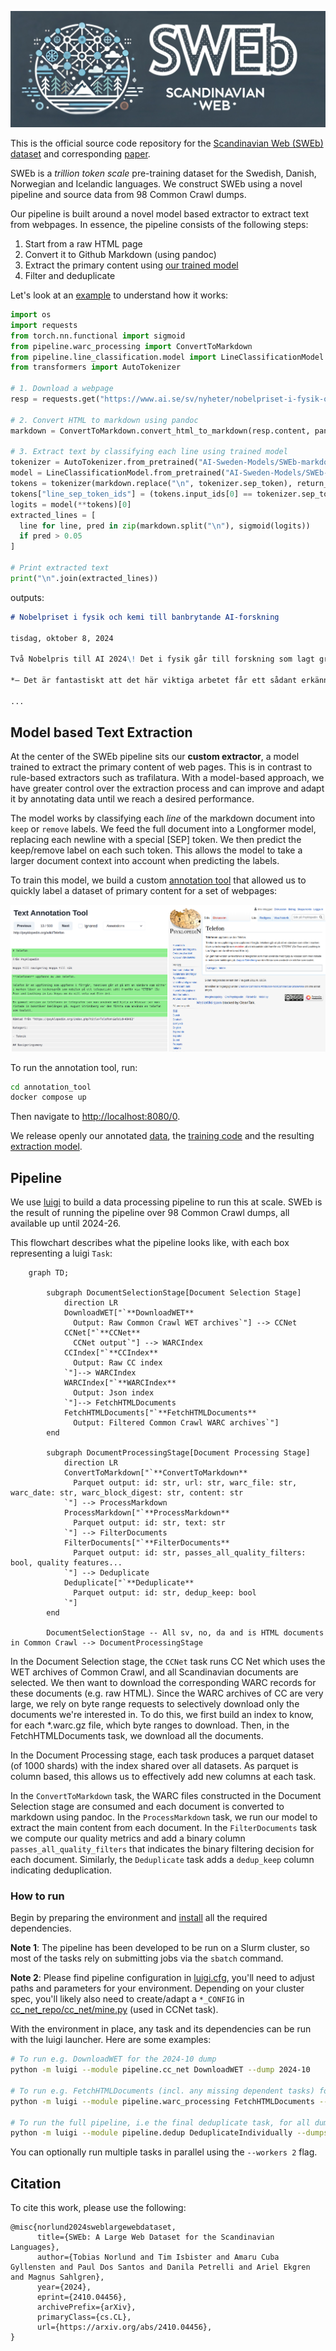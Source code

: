 
![SWEb: A Large Web Dataset for the Scandinavian Languages](sweb.jpg)

This is the official source code repository for the [Scandinavian Web (SWEb) dataset](https://huggingface.co/datasets/AI-Sweden-Models/SWEb) and corresponding [paper](https://arxiv.org/abs/2410.04456).

SWEb is a _trillion token scale_ pre-training dataset for the Swedish, Danish, Norwegian and Icelandic languages. We construct SWEb using a novel pipeline and source data from 98 Common Crawl dumps. 

Our pipeline is built around a novel model based extractor to extract text from webpages. In essence, the pipeline consists of the following steps:

1. Start from a raw HTML page
2. Convert it to Github Markdown (using pandoc)
3. Extract the primary content using [our trained model](https://huggingface.co/AI-Sweden-Models/SWEb-markdown-extractor)
4. Filter and deduplicate

Let's look at an [example](https://www.ai.se/sv/nyheter/nobelpriset-i-fysik-och-kemi-till-banbrytande-ai-forskning) to understand how it works:

```python
import os
import requests
from torch.nn.functional import sigmoid
from pipeline.warc_processing import ConvertToMarkdown
from pipeline.line_classification.model import LineClassificationModel
from transformers import AutoTokenizer

# 1. Download a webpage
resp = requests.get("https://www.ai.se/sv/nyheter/nobelpriset-i-fysik-och-kemi-till-banbrytande-ai-forskning")

# 2. Convert HTML to markdown using pandoc
markdown = ConvertToMarkdown.convert_html_to_markdown(resp.content, pandoc_path=f"{os.environ['HOME']}/bin/pandoc")  # path to pandoc 2.9.2.1, see INSTALL.md

# 3. Extract text by classifying each line using trained model
tokenizer = AutoTokenizer.from_pretrained("AI-Sweden-Models/SWEb-markdown-extractor")
model = LineClassificationModel.from_pretrained("AI-Sweden-Models/SWEb-markdown-extractor").eval()
tokens = tokenizer(markdown.replace("\n", tokenizer.sep_token), return_tensors="pt", add_special_tokens=False, truncation=True)
tokens["line_sep_token_ids"] = (tokens.input_ids[0] == tokenizer.sep_token_id).nonzero()[None, :, 0]
logits = model(**tokens)[0]
extracted_lines = [
  line for line, pred in zip(markdown.split("\n"), sigmoid(logits))
  if pred > 0.05
]

# Print extracted text
print("\n".join(extracted_lines))
```

outputs:

```markdown
# Nobelpriset i fysik och kemi till banbrytande AI-forskning

tisdag, oktober 8, 2024

Två Nobelpris till AI 2024\! Det i fysik går till forskning som lagt grunden till maskininlärning och artificiell intelligens, och det i kemi till Google DeepMinds AlphaFold2

*– Det är fantastiskt att det här viktiga arbetet får ett sådant erkännande. Särskilt den tillämpade AI som uppmärksammas i Kemipriset*, säger Johanna Bergman, Director of Strategic Initiatives på AI Sweden.

...
```

## Model based Text Extraction

At the center of the SWEb pipeline sits our **custom extractor**, a model trained to extract the primary content of web pages. 
This is in contrast to rule-based extractors such as trafilatura.
With a model-based approach, we have greater control over the extraction process and can improve and adapt it by annotating data until we reach a desired performance.

The model works by classifying each _line_ of the markdown document into `keep` or `remove` labels.
We feed the full document into a Longformer model, replacing each newline  with a special [SEP] token. 
We then predict the keep/remove label on each such token.
This allows the model to take a larger document context into account when predicting the labels.

To train this model, we build a custom [annotation tool](annotation_tool/) that allowed us to quickly label a dataset of primary content for a set of webpages:

![Screenshot of our annotation tool to label primary content of webpages](annotation_tool.png)

To run the annotation tool, run:

```bash
cd annotation_tool
docker compose up
```

Then navigate to [http://localhost:8080/0](http://localhost:8080/0).

We release openly our annotated [data](annotation_tool/backend/data/data.jsonl), the [training code](pipeline/line_classification/train.py) and the resulting [extraction model](https://huggingface.co/AI-Sweden-Models/SWEb-markdown-extractor).


## Pipeline

We use [luigi](https://github.com/spotify/luigi) to build a data processing pipeline to run this at scale.
SWEb is the result of running the pipeline over 98 Common Crawl dumps, all available up until 2024-26.

This flowchart describes what the pipeline looks like, with each box representing a luigi `Task`:

```mermaid
    graph TD;

        subgraph DocumentSelectionStage[Document Selection Stage]
            direction LR
            DownloadWET["`**DownloadWET**
              Output: Raw Common Crawl WET archives`"] --> CCNet
            CCNet["`**CCNet**
              CCNet output`"] --> WARCIndex
            CCIndex["`**CCIndex**
              Output: Raw CC index
            `"]--> WARCIndex
            WARCIndex["`**WARCIndex**
              Output: Json index
            `"]--> FetchHTMLDocuments
            FetchHTMLDocuments["`**FetchHTMLDocuments**
              Output: Filtered Common Crawl WARC archives`"]
        end

        subgraph DocumentProcessingStage[Document Processing Stage]
            direction LR
            ConvertToMarkdown["`**ConvertToMarkdown**
              Parquet output: id: str, url: str, warc_file: str, warc_date: str, warc_block_digest: str, content: str
            `"] --> ProcessMarkdown
            ProcessMarkdown["`**ProcessMarkdown**
              Parquet output: id: str, text: str
            `"] --> FilterDocuments
            FilterDocuments["`**FilterDocuments**
              Parquet output: id: str, passes_all_quality_filters: bool, quality features...
            `"] --> Deduplicate
            Deduplicate["`**Deduplicate**
              Parquet output: id: str, dedup_keep: bool
            `"]
        end

        DocumentSelectionStage -- All sv, no, da and is HTML documents in Common Crawl --> DocumentProcessingStage
```

In the Document Selection stage, the `CCNet` task runs CC Net which uses the WET archives of Common Crawl, and all Scandinavian documents are selected. We then want to download the corresponding WARC records for these documents (e.g. raw HTML). Since the WARC archives of CC are very large, we rely on byte range requests to selectively download only the documents we're interested in. To do this, we first build an index to know, for each *.warc.gz file, which byte ranges to download. Then, in the FetchHTMLDocuments task, we download all the documents.

In the Document Processing stage, each task produces a parquet dataset (of 1000 shards) with the index shared over all datasets. As parquet is column based, this allows us to effectively add new columns at each task.

In the `ConvertToMarkdown` task, the WARC files constructed in the Document Selection stage are consumed and each document is converted to markdown using pandoc. In the `ProcessMarkdown` task, we run our model to extract the main content from each document.
In the `FilterDocuments` task we compute our quality metrics and add a binary column `passes_all_quality_filters` that indicates the binary filtering decision for each document. Similarly, the `Deduplicate` task adds a `dedup_keep` column indicating deduplication.

### How to run

Begin by preparing the environment and [install](INSTALL.md) all the required dependencies.

**Note 1**: The pipeline has been developed to be run on a Slurm cluster, so most of the tasks rely on submitting jobs via the `sbatch` command.

**Note 2**: Please find pipeline configuration in [luigi.cfg](luigi.cfg), you'll need to adjust paths and parameters for your environment. Depending on your cluster spec, you'll likely also need to create/adapt a `*_CONFIG` in [cc_net_repo/cc_net/mine.py](cc_net_repo/cc_net/mine.py) (used in CCNet task).

With the environment in place, any task and its dependencies can be run with the luigi launcher. Here are some examples:

```bash
# To run e.g. DownloadWET for the 2024-10 dump
python -m luigi --module pipeline.cc_net DownloadWET --dump 2024-10

# To run e.g. FetchHTMLDocuments (incl. any missing dependent tasks) for the 2024-10 dump
python -m luigi --module pipeline.warc_processing FetchHTMLDocuments --dump 2024-10

# To run the full pipeline, i.e the final deduplicate task, for all dumps, run:
python -m luigi --module pipeline.dedup DeduplicateIndividually --dumps all
```

You can optionally run multiple tasks in parallel using the `--workers 2` flag.


## Citation

To cite this work, please use the following:

```
@misc{norlund2024sweblargewebdataset,
      title={SWEb: A Large Web Dataset for the Scandinavian Languages}, 
      author={Tobias Norlund and Tim Isbister and Amaru Cuba Gyllensten and Paul Dos Santos and Danila Petrelli and Ariel Ekgren and Magnus Sahlgren},
      year={2024},
      eprint={2410.04456},
      archivePrefix={arXiv},
      primaryClass={cs.CL},
      url={https://arxiv.org/abs/2410.04456}, 
}
```
